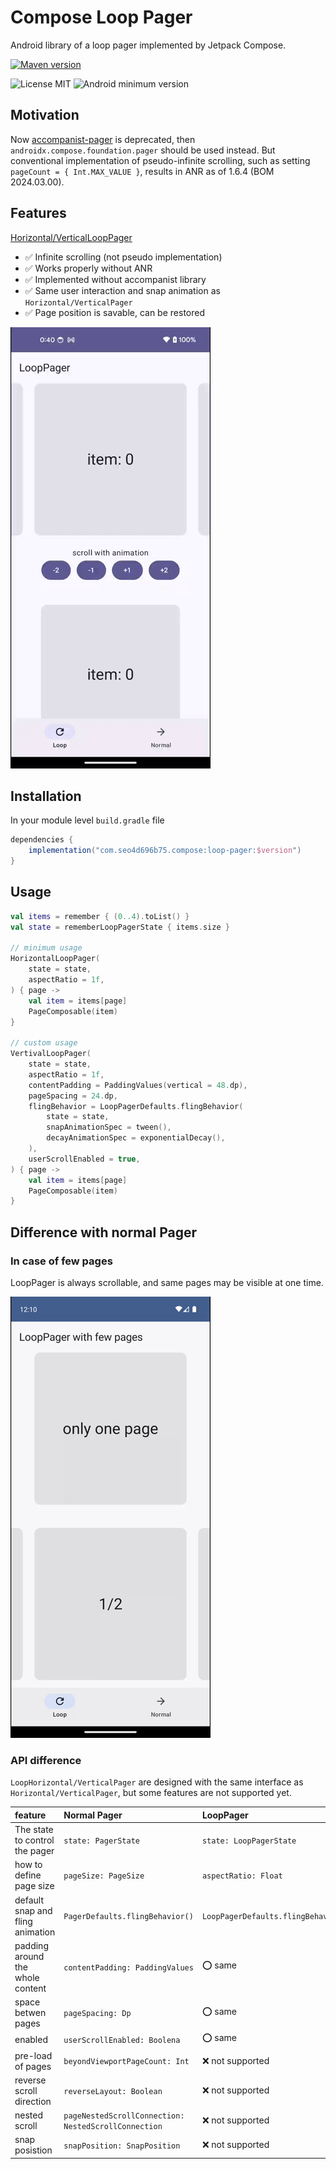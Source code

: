 # Compose Loop Pager

Android library of a loop pager implemented by Jetpack Compose.

[![Maven version](https://img.shields.io/maven-central/v/com.seo4d696b75.compose/loop-pager)](https://central.sonatype.com/artifact/com.seo4d696b75.compose/loop-pager)


![License MIT](https://img.shields.io/badge/MIT-9E9F9F?label=License)
![Android minimum version](https://img.shields.io/badge/26+-9E9F9F?&label=Minimum&logo=android)

## Motivation

Now [accompanist-pager](https://github.com/google/accompanist/tree/main/pager) is deprecated,
then `androidx.compose.foundation.pager`
should be used instead.
But conventional implementation of pseudo-infinite scrolling,
such as setting `pageCount = { Int.MAX_VALUE }`,
results in ANR as of 1.6.4 (BOM 2024.03.00).

## Features

[Horizontal/VerticalLoopPager](./lib/src/main/java/com/seo4d696b75/compose/pager/LoopPager.kt)

- ✅ Infinite scrolling (not pseudo implementation)
- ✅ Works properly without ANR
- ✅ Implemented without accompanist library
- ✅ Same user interaction and snap animation as `Horizontal/VerticalPager`
- ✅ Page position is savable, can be restored

<img src="capture/sample_loop_pager.gif">

## Installation

In your module level `build.gradle` file

```gradle
dependencies {
    implementation("com.seo4d696b75.compose:loop-pager:$version")
}
```

## Usage

```kotlin
val items = remember { (0..4).toList() }
val state = rememberLoopPagerState { items.size }

// minimum usage
HorizontalLoopPager(
    state = state,
    aspectRatio = 1f,
) { page ->
    val item = items[page]
    PageComposable(item)
}

// custom usage
VertivalLoopPager(
    state = state,
    aspectRatio = 1f,
    contentPadding = PaddingValues(vertical = 48.dp),
    pageSpacing = 24.dp,
    flingBehavior = LoopPagerDefaults.flingBehavior(
        state = state,
        snapAnimationSpec = tween(),
        decayAnimationSpec = exponentialDecay(),
    ),
    userScrollEnabled = true,
) { page ->
    val item = items[page]
    PageComposable(item)
}
```

## Difference with normal Pager

### In case of few pages

LoopPager is always scrollable, and same pages may be visible at one time.

<img src="capture/sample_few_pages.gif">

### API difference

`LoopHorizontal/VerticalPager` are designed with the same interface as `Horizontal/VerticalPager`,
but some features are not supported yet.

| feature | Normal Pager | LoopPager |  
|:-----|:---------|:---------|  
| The state to control the pager | `state: PagerState` | `state: LoopPagerState` | 
| how to define page size | `pageSize: PageSize` | `aspectRatio: Float` |  
| default snap and fling animation | `PagerDefaults.flingBehavior()` | `LoopPagerDefaults.flingBehavior()` |  
| padding around the whole content | `contentPadding: PaddingValues` | ⭕️ same |  
| space betwen pages | `pageSpacing: Dp` | ⭕️ same |  
| enabled | `userScrollEnabled: Boolena` | ⭕️ same |  
| pre-load of pages | `beyondViewportPageCount: Int` | ❌️ not supported |  
| reverse scroll direction | `reverseLayout: Boolean` | ❌️ not supported |  
| nested scroll | `pageNestedScrollConnection: NestedScrollConnection` | ❌️ not supported |  
| snap posistion | `snapPosition: SnapPosition` | ❌️ not supported |  

